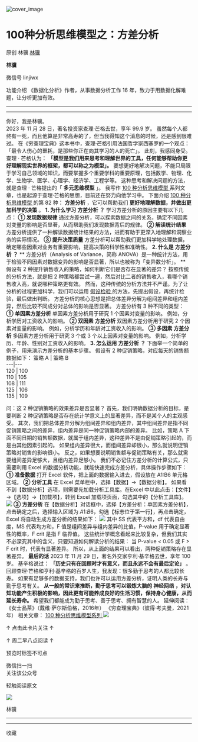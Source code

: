 ![cover_image](https://mmbiz.qpic.cn/mmbiz_jpg/giaycic3UNwo2wnePy2w2NuLaicpGiaDsyibMARM4eQ7KFKfM6EpyUfs71kLv4ba47rIdsuAt8hXNICHzx0RrKoh0JQ/0?wx_fmt=jpeg)

#  100种分析思维模型之：方差分析

原创  林骥  [ 林骥 ](javascript:void\(0\);)

**林骥**

微信号  linjiwx

功能介绍  《数据化分析》作者，从事数据分析工作 16 年，致力于用数据化解难题，让分析更加有效。

__ __

__ _ _ _ _

你好，我是林骥。  
2023 年 11 月 28 日，著名投资家查理·芒格去世，享年 99.9 岁。
虽然每个人都终有一死，而且他算是非常高寿的了，但当我得知这个消息的时候，还是感到很难过。
在《穷查理宝典》这本书中，查理·芒格引用法国哲学家西塞罗的一个观点：「最令人伤心的噩耗，是那些你正在向其学习的人的死亡」。  此刻，我感同身受。  查理 ·
芒格认为： **「模型是我们用来思考和理解世界的工具，任何能够帮助你更好理解现实世界的框架，都可以称之为模型」。**
要想更好地解决问题，不能只局限于学习自己领域的知识，而要掌握多个重要学科的重要原理，包括数学、物理、化学、生物学、医学、心理学、经济学、工程学等。
这种思考和解决问题的方法，就是查理 · 芒格提出的「 **多元思维模型** 」。  我写作  [ 100 种分析思维模型
](https://mp.weixin.qq.com/mp/appmsgalbum?__biz=MzA4ODE2OTIxMw==&action=getalbum&album_id=1701638273011351554#wechat_redirect)
系列文章，也是起源于查理·芒格的思想，目前还在努力向他学习中。  下面介绍  [ 100 种分析思维模型
](https://mp.weixin.qq.com/mp/appmsgalbum?__biz=MzA4ODE2OTIxMw==&action=getalbum&album_id=1701638273011351554#wechat_redirect)
的第 82 种： **方差分析** ，它可以帮助我们 **更好地理解数据，并做出更加科学的决策** 。  **1\. 为什么学习** **方差分析**
**？** 学习方差分析的原因主要有以下几点：  **① 发现数据规律**
通过方差分析，可以探索数据之间的关系，确定不同因素对变量的影响是否显著，从而帮助我们发现数据背后的规律。  **② 解读统计结果**
方差分析提供了一种解读数据统计结果的方法，进而有助于更深入地理解和洞察业务的实际情况。  **③ 提升决策质量**
方差分析可以帮助我们更加科学地处理数据，确定哪些因素对业务有重要影响，提高决策的科学性和准确性。  **2\. 什么是** **方差分析** **？**
** 方差分析（Analysis of Variance，简称
ANOVA）是一种统计方法，用于检验不同因素对数据变异的影响是否显著，所以也被称为「变异数分析」。  ** 假设有 2
种提升销售收入的策略，如何判断它们是否存在显著的差异？  按照传统的分析方法，就是把 2
种策略都尝试一遍，然后对比二者的销售收入，看哪个销售收入高，就说哪种策略更有效。  然而，这种传统的分析方法并不严谨。为了让分析的过程更加科学，我们可以运用
[ 假设检验
](https://mp.weixin.qq.com/s?__biz=MzA4ODE2OTIxMw==&mid=2653478244&idx=1&sn=691c8217e968c942e8a9a3ea4e5ad730&scene=21#wechat_redirect)
的方法，先提出假设，再统计检验，最后做出判断。  方差分析的核心思想是把总体差异分解为组间差异和组内差异，然后比较不同成分对总体的影响是否显著。
方差分析有 3 种不同的类型：  **①** **单因素方差分析** 单因素方差分析用于研究 1 个因素对变量的影响。  例如，分析学历对工资收入的影响。
**② 双因素** **方差分析** 双因素方差分析用于研究 2 个因素对变量的影响。  例如，分析学历和年龄对工资收入的影响。  **③ 多因素**
**方差分析** 多因素方差分析用于研究 3 个或 3 个以上因素对变量的影响。  例如，分析学历、年龄、性别对工资收入的影响。  **3\. 怎么运用**
**方差分析** **？** 下面举一个简单的例子，用来演示方差分析的基本步骤。  假设有 2 种促销策略，对应每天的销售额数据如下：  策略 A  |
策略 B  
---|---  
120  |  100  
110  |  105  
108  |  111  
125  |  106  
135  |  109  
  
问：这 2 种促销策略的效果差异是否显著？  首先，我们明确数据分析的目标，是要判断 2 种促销策略是否存在统计学意义上的显著差异，而不是某个人的主观感受。
其次，我们把总体差异分解为组间差异和组内差异，其中组间差异是指不同促销策略之间的差异，组内差异是同一种促销策略内部的差异。  比如，策略 A
下面不同日期的销售额数据，就属于组内差异，这种差异不是由促销策略引起的，而是由其他因素引起的。
如果组内差异很大，而组间差异却很小，那么就说明促销策略对销售的影响很小。
反之，如果想要说明销售额与促销策略有关，那么就需要组间差异足够大，且组内差异足够小。  我们不必记住方差分析的计算公式，只需要利用 Excel
的数据分析功能，就能快速完成方差分析，具体操作步骤如下：  **① 准备数据** 打开 Excel 软件，把上面的数据输入进去，假设放在 A1:B6
单元格区域。  **② 分析工具** 在 Excel 菜单栏中，选择【数据】→【数据分析】。
如果看不到【数据分析】选项，则需要先加载分析工具库。在Excel 中以此点击：【文件】→【选项】→【加载项】，转到 Excel
加载项页面，勾选其中的【分析工具库】。
![](https://mmbiz.qpic.cn/mmbiz_png/giaycic3UNwo0ayEgt6xJ1Aibop6BzTItmr1NdOHfHu3rLkniambTeTwbKDyzvXK5GRN27frrJty2ebhQ6VsIXsLtQ/640?wx_fmt=png&from=appmsg)
**③** **方差分析** 在【数据分析】对话框中，选择【方差分析：单因素方差分析】，点击确定之后，选择输入区域为
$A$1:$B$6，勾选【标志位于第一行】，再点击确定，Excel 将自动生成方差分析的结果如下：
![](https://mmbiz.qpic.cn/mmbiz_png/giaycic3UNwo0ayEgt6xJ1Aibop6BzTItmr0StAPSMlCibvbaHkeica6LzyKRWiau5Mic4UeOwEERatEloYic9Cnte1z6Q/640?wx_fmt=png&from=appmsg)
其中 SS 代表平方和，df 代表自由度，MS 代表均方和，F 值是组间差异与组内差异的比值，P-value 用于确定显著性的概率，F crit 是指 F
临界值。  这些统计学概念看起来比较复杂，但我们其实不必深究其中的含义，只要知道如何解读分析的结果：  当 P-value < 0.05 或 F > F
crit 时，代表有显著差异。  所以，从上面的结果可以看出，两种促销策略存在显著差异。  **最后的话** 2023 年 11 月 29
日，著名外交家亨利·基辛格去世，享年 100 岁。  基辛格说过： **「历史只有在回顾时才有意义，而且永远不会有最后定论」** 。
回顾查理·芒格和亨利·基辛格的百岁人生，我发现：很多勤于思考的人都比较长寿。
如果有足够多的数据支持，我们也许可以运用方差分析，证明人类的长寿与勤于思考有关。  **从一般的常识来推断，勤于思考可以锻炼大脑的** **神经网络**
**，对认知功能产生积极的影响，因此更有可能养成良好的生活习惯，保持身心健康，从而延长寿命。** 希望我们都能成为勤于思考、善于思考、拥有智慧的人。
延伸阅读：  《女士品茶》（戴维·萨尔斯伯格，2016年）  《穷查理宝典》（彼得·考夫曼，2021年）  相关文章：  [ 100 种分析思维模型系列
](https://mp.weixin.qq.com/mp/appmsgalbum?__biz=MzA4ODE2OTIxMw==&action=getalbum&album_id=1701638273011351554#wechat_redirect)
[
](https://mp.weixin.qq.com/mp/appmsgalbum?__biz=MzA4ODE2OTIxMw==&action=getalbum&album_id=1701638273011351554#wechat_redirect)
[
](https://mp.weixin.qq.com/mp/appmsgalbum?__biz=MzA4ODE2OTIxMw==&action=getalbum&album_id=1701638273011351554#wechat_redirect)
![](https://mmbiz.qpic.cn/mmbiz_png/giaycic3UNwo2wnePy2w2NuLaicpGiaDsyibMzKibAicuvMt5K2AZoueWhlL9e14F1gzlQN3FDlm8nlHwj2VA1ZMjwo1Q/640?wx_fmt=png&from=appmsg)

↑ 点击此卡片关注 ↑

↑  周二早八点阅读  ↑

预览时标签不可点

微信扫一扫  
关注该公众号



轻触阅读原文

![](http://mmbiz.qpic.cn/mmbiz_png/giaycic3UNwo3rBmMJ1emiaHxRCj3Om1wuZZCsgHvFSR3sVQrPsicIlRiaGUicJD8KCZibrmu0FzGBc6aBzfBz3HLIeDA/0?wx_fmt=png)

林骥







****



****



  收藏

